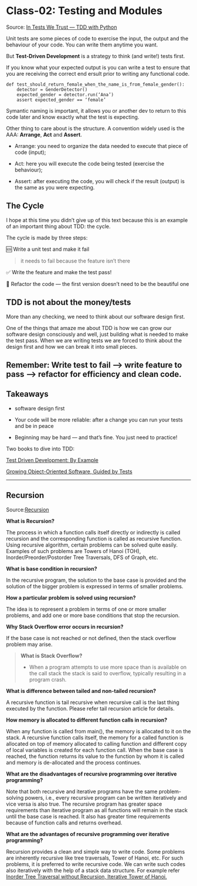 # Class-02: Testing and Modules

Source: [In Tests We Trust — TDD with Python](https://code.likeagirl.io/in-tests-we-trust-tdd-with-python-af69f47e6932)


Unit tests are some pieces of code to exercise the input, the output and the behaviour of your code. You can write them anytime you want.

But **Test-Driven Development** is a strategy to think (and write!) tests first.

If you know what your expected output is you can write a test to ensure that you are receiving the correct end ersult prior to writing any functional code.

```
def test_should_return_female_when_the_name_is_from_female_gender():
    detector = GenderDetector()
    expected_gender = detector.run(‘Ana’)
    assert expected_gender == ‘female’
```

Symantic naming is important, it allows you or another dev to return to this code later and know exactly what the test is expecting.

Other thing to care about is the structure. A convention widely used is the AAA: **Arrange**, **Act** and **Assert**.

- Arrange: you need to organize the data needed to execute that piece of code (input);

- Act: here you will execute the code being tested (exercise the behaviour);

- Assert: after executing the code, you will check if the result (output) is the same as you were expecting.


## The Cycle

I hope at this time you didn’t give up of this text because this is an example of an important thing about TDD: the cycle.

The cycle is made by three steps:

🆘 Write a unit test and make it fail 
> it needs to fail because the feature isn’t there

✅ Write the feature and make the test pass! 

🔵 Refactor the code — the first version doesn’t need to be the beautiful one

## TDD is not about the money/tests

More than any checking, we need to think about our software design first.

One of the things that amaze me about TDD is how we can grow our software design consciously and well, just building what is needed to make the test pass. When we are writing tests we are forced to think about the design first and how we can break it into small pieces.

## Remember: Write test to fail --> write feature to pass --> refactor for efficiency and clean code.

## Takeaways

- software design first

- Your code will be more reliable: after a change you can run your tests and be in peace

- Beginning may be hard — and that’s fine. You just need to practice!

Two books to dive into TDD:

[Test Driven Development: By Example](https://www.amazon.com.br/Test-Driven-Development-Kent-Beck/dp/0321146530)

[Growing Object-Oriented Software, Guided by Tests](https://www.amazon.com.br/Growing-Object-Oriented-Software-Guided-Tests/dp/0321503627)

---

## Recursion

Source:[Recursion](https://www.geeksforgeeks.org/recursion/)

**What is Recursion?**

The process in which a function calls itself directly or indirectly is called recursion and the corresponding function is called as recursive function. Using recursive algorithm, certain problems can be solved quite easily. Examples of such problems are Towers of Hanoi (TOH), Inorder/Preorder/Postorder Tree Traversals, DFS of Graph, etc.

**What is base condition in recursion?**

In the recursive program, the solution to the base case is provided and the solution of the bigger problem is expressed in terms of smaller problems. 

**How a particular problem is solved using recursion?**

The idea is to represent a problem in terms of one or more smaller problems, and add one or more base conditions that stop the recursion.

**Why Stack Overflow error occurs in recursion?**

If the base case is not reached or not defined, then the stack overflow problem may arise.

> **What is Stack Overflow?**
> - When a program attempts to use more space than is available on the call stack the stack is said to overflow, typically resulting in a program crash.

**What is difference between tailed and non-tailed recursion?** 

A recursive function is tail recursive when recursive call is the last thing executed by the function. Please refer tail recursion article for details. 

**How memory is allocated to different function calls in recursion?** 

When any function is called from main(), the memory is allocated to it on the stack. A recursive function calls itself, the memory for a called function is allocated on top of memory allocated to calling function and different copy of local variables is created for each function call. When the base case is reached, the function returns its value to the function by whom it is called and memory is de-allocated and the process continues.

**What are the disadvantages of recursive programming over iterative programming?**

Note that both recursive and iterative programs have the same problem-solving powers, i.e., every recursive program can be written iteratively and vice versa is also true. The recursive program has greater space requirements than iterative program as all functions will remain in the stack until the base case is reached. It also has greater time requirements because of function calls and returns overhead.

**What are the advantages of recursive programming over iterative programming?**

Recursion provides a clean and simple way to write code. Some problems are inherently recursive like tree traversals, Tower of Hanoi, etc. For such problems, it is preferred to write recursive code. We can write such codes also iteratively with the help of a stack data structure. For example refer [Inorder Tree Traversal without Recursion, Iterative Tower of Hanoi.](https://www.geeksforgeeks.org/inorder-tree-traversal-without-recursion/)